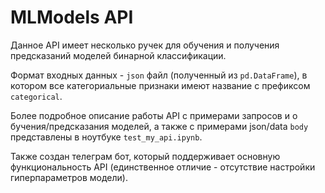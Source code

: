 # MLModels API

Данное API имеет несколько ручек для обучения и получения предсказаний
моделей бинарной классификации. 

Формат входных данных - ``json`` файл (полученный из `pd.DataFrame`),
в котором все категориальные признаки имеют название с префиксом ``categorical``. 

Более подробное описание работы API с примерами запросов и о
бучения/предсказания моделей, а также с примерами json/data ``body`` представлены
в ноутбуке ``test_my_api.ipynb``.

Также создан телеграм бот, который поддерживает основную функциональность API
(единственное отличие - отсутствие настройки гиперпараметров модели). 